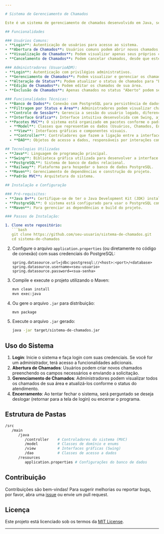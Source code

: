 ```yaml
---

# Sistema de Gerenciamento de Chamados

Este é um sistema de gerenciamento de chamados desenvolvido em Java, seguindo o padrão arquitetural MVC (Model-View-Controller). O sistema permite o gerenciamento de chamados de suporte, com diferentes permissões para usuários comuns e administradores. Ele utiliza uma interface gráfica (Swing) e se conecta a um banco de dados PostgreSQL para persistir os dados.

## Funcionalidades

### Usuários Comuns:
- **Login**: Autenticação de usuários para acesso ao sistema.
- **Abertura de Chamados**: Usuários comuns podem abrir novos chamados, onde os dados do usuário são preenchidos automaticamente.
- **Visualização de Chamados**: Podem visualizar apenas seus próprios chamados.
- **Cancelamento de Chamados**: Podem cancelar chamados, desde que estejam no status "Aberto".

### Administradores (UsuarioADM):
- **Login**: Autenticação com privilégios administrativos.
- **Gerenciamento de Chamados**: Podem visualizar e gerenciar os chamados de sua área.
- **Alteração de Status**: Podem atualizar o status de chamados para "Em andamento" ou "Fechado".
- **Edição de Chamados**: Podem editar os chamados de sua área.
- **Exclusão de Chamados**: Apenas chamados no status "Aberto" podem ser excluídos.

### Funcionalidades Técnicas:
- **Banco de Dados**: Conexão com PostgreSQL para persistência de dados de usuários e chamados.
- **Filtragem por Status e Área**: Administradores podem visualizar chamados por área e status.
- **Controle de Sessão**: Gerencia a sessão do usuário logado, diferenciando as permissões.
- **Interface Gráfica**: Interface intuitiva desenvolvida com Swing, ajustada conforme o tipo de usuário.
- **Pacotes MVC**: O sistema está organizado em pacotes conforme o padrão MVC:
  - **Model**: Classes que representam os dados (Usuários, Chamados, Enums).
  - **View**: Interfaces gráficas e componentes visuais.
  - **Controller**: Controladores que fazem a ligação entre a interface e a lógica de negócios.
  - **DAO**: Objetos de acesso a dados, responsáveis por interações com o banco de dados.

## Tecnologias Utilizadas
- **Java**: Linguagem de programação principal.
- **Swing**: Biblioteca gráfica utilizada para desenvolver a interface do usuário.
- **PostgreSQL**: Sistema de banco de dados relacional.
- **Railway**: Plataforma para hospedar o banco de dados PostgreSQL.
- **Maven**: Gerenciamento de dependências e construção do projeto.
- **Padrão MVC**: Arquitetura do sistema.

## Instalação e Configuração

### Pré-requisitos:
- **Java 8+**: Certifique-se de ter o Java Development Kit (JDK) instalado.
- **PostgreSQL**: O sistema está configurado para usar o PostgreSQL como banco de dados. É necessário configurar o banco localmente ou em um serviço na nuvem (como o Railway).
- **Maven**: Para gerenciar as dependências e build do projeto.

### Passos de Instalação:

1. Clone este repositório:
   ```bash
   git clone https://github.com/seu-usuario/sistema-de-chamados.git
   cd sistema-de-chamados
   ```

2. Configure o arquivo `application.properties` (ou diretamente no código de conexão) com suas credenciais do PostgreSQL:
   ```properties
   spring.datasource.url=jdbc:postgresql://<host>:<port>/<database>
   spring.datasource.username=<seu-usuario>
   spring.datasource.password=<sua-senha>
   ```

3. Compile e execute o projeto utilizando o Maven:
   ```bash
   mvn clean install
   mvn exec:java
   ```

4. Ou gere o arquivo `.jar` para distribuição:
   ```bash
   mvn package
   ```

5. Execute o arquivo `.jar` gerado:
   ```bash
   java -jar target/sistema-de-chamados.jar
   ```

## Uso do Sistema

1. **Login**: Inicie o sistema e faça login com suas credenciais. Se você for um administrador, terá acesso a funcionalidades adicionais.
2. **Abertura de Chamados**: Usuários podem criar novos chamados preenchendo os campos necessários e enviando a solicitação.
3. **Gerenciamento de Chamados**: Administradores podem visualizar todos os chamados de sua área e atualizá-los conforme o status do atendimento.
4. **Encerramento**: Ao tentar fechar o sistema, será perguntado se deseja deslogar (retornar para a tela de login) ou encerrar o programa.

## Estrutura de Pastas

```bash
/src
   /main
      /java
         /controller    # Controladores do sistema (MVC)
         /model         # Classes de domínio e enums
         /view          # Interfaces gráficas (Swing)
         /dao           # Classes de acesso a dados
      /resources
         application.properties # Configurações do banco de dados
```

## Contribuição

Contribuições são bem-vindas! Para sugerir melhorias ou reportar bugs, por favor, abra uma [issue](https://github.com/GabrielSTCC/sistema-de-chamados/issues) ou envie um pull request.

## Licença

Este projeto está licenciado sob os termos da [MIT License](LICENSE).

---
```

